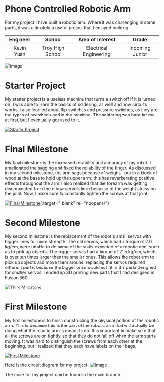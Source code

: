 ﻿# Phone Controlled Robotic Arm
For my project I have built a robotic arm. Where it was challenging in some parts, it was ultimately a useful project that I enjoyed building.

| **Engineer** | **School** | **Area of Interest** | **Grade** |
|:--:|:--:|:--:|:--:|
| Kevin Yuan | Troy High School | Electrical Engineering | Incoming Junior

![image](https://user-images.githubusercontent.com/80135004/180269250-980d9f37-4ea0-4b74-a75a-cea5cc8935d6.png)
  
# Starter Project

My starter project is a useless machine that turns a switch off if it is turned on. I was able to learn the basics of soldering, as well and how circuits works. I also learned about flip switches and pressure switches, as they are the types of switched used in the machine. The soldering was hard for me at first, but I eventually got used to it.

[![Starter Project](https://i.ibb.co/qB70Zsh/MWAHA.png)](https://youtu.be/Fna8xGhYYS0)

# Final Milestone
My final milestone is the increased reliability and accuracy of my robot. I ameliorated the sagging and fixed the reliability of the finger. As discussed in my second milestone, the arm sags because of weight. I put in a block of wood at the base to hold up the upper arm; this has reverberating positive effects throughout the arm. I also realized that the forearm was getting disconnected from the elbow servo’s horn because of the weight stress on the joint. Now, I make sure to constantly tighten the screws at that joint. 

[![Final Milestone](![image](https://user-images.githubusercontent.com/80135004/174338094-e062d5b5-acec-4be5-8e7b-e0c66c8dc47e.png)
)](https://www.youtube.com/watch?v=F7M7imOVGug&feature=emb_logo "Final Milestone"){:target="_blank" rel="noopener"}

# Second Milestone
My second milestone is the replacement of the robot's small servos with bigger ones for more strength. The old servos, which had a torque of 2.0 kg/cm, were unable to do some of the tasks expected of a robotic arm, such as to pick up objects. The bigger servos had a torque of 21.5 kg/cm, which is over ten times larger than the smaller ones. This allows the robot arm to pick up objects and move them around. replacing the servos required different parts, because the bigger ones would not fit in the parts designed for smaller servos. I ended up 3D printing new parts that I had designed in Fusion 360.

[![Third Milestone](https://i.postimg.cc/V6gfFCnS/maxresdefault.png)](https://youtu.be/3FViclcukmk)
# First Milestone
  

My first milestone is to finish constructing the physical portion of the robotic arm. This is because this is the part of the robotic arm that will actually be doing what the robotic arm is meant to do. It is important to make sure that all the screws are on tightly, so that they do not fall off when the arm starts moving. It was hard to distinguish the screws from each other at the beginning, but I realized that they each have labels on their bags.

[![First Milestone](https://i.ibb.co/8j9BdTr/EHAHH.png)](https://youtu.be/B3PHC6xPnBk)

Here is the circuit diagram for my project.
![image](https://user-images.githubusercontent.com/80135004/180288681-e0e6812e-b7cc-4770-bb4e-8ee8a7d8912a.png)

The code for my project can be found in the main branch.
